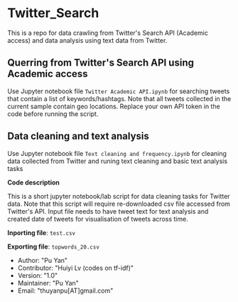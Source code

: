 # Twitter_Search

This is a repo for data crawling from Twitter's Search API (Academic access) and data analysis using text data from Twitter.

## Querring from Twitter's Search API using Academic access

Use Jupyter notebook file ```Twitter Academic API.ipynb``` for searching tweets that contain a list of keywords/hashtags. Note that all tweets collected in the current sample contain geo locations. Replace your own API token in the code before running the script.


## Data cleaning and text analysis

Use Jupyter notebook file ```Text cleaning and frequency.ipynb``` for cleaning data collected from Twitter and runing text cleaning and basic text analysis tasks

**Code description**

This is a short jupyter notebook/lab script for data cleaning tasks for Twitter data. Note that this script will require re-downloaded csv file accessed from Twitter's API. Input file needs to have tweet text for text analysis and created date of tweets for visualisation of tweets across time.

**Inporting file**: ```test.csv```

**Exporting file**: ```topwords_20.csv```

* Author: "Pu Yan"
* Contributor: "Huiyi Lv (codes on tf-idf)"
* Version: "1.0"
* Maintainer: "Pu Yan"
* Email: "thuyanpu[AT]gmail.com"


